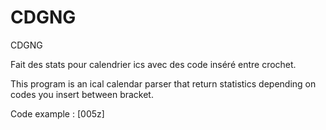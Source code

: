 CDGNG
=====

CDGNG

Fait des stats pour calendrier ics avec des code inséré entre crochet.

This program is an ical calendar parser that return statistics depending on codes you insert between bracket.

Code example : [005z]
